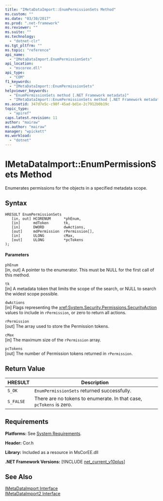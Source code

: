 ```yaml
---
title: "IMetaDataImport::EnumPermissionSets Method"
ms.custom: ""
ms.date: "03/30/2017"
ms.prod: ".net-framework"
ms.reviewer: ""
ms.suite: ""
ms.technology: 
  - "dotnet-clr"
ms.tgt_pltfrm: ""
ms.topic: "reference"
api_name: 
  - "IMetaDataImport.EnumPermissionSets"
api_location: 
  - "mscoree.dll"
api_type: 
  - "COM"
f1_keywords: 
  - "IMetaDataImport::EnumPermissionSets"
helpviewer_keywords: 
  - "EnumPermissionSets method [.NET Framework metadata]"
  - "IMetaDataImport::EnumPermissionSets method [.NET Framework metadata]"
ms.assetid: 347d7e5c-c90f-45ad-bd1e-2c7912b0b19c
topic_type: 
  - "apiref"
caps.latest.revision: 11
author: "mairaw"
ms.author: "mairaw"
manager: "wpickett"
ms.workload: 
  - "dotnet"
---
```

# IMetaDataImport::EnumPermissionSets Method
Enumerates permissions for the objects in a specified metadata scope.  
  
## Syntax  
  
```  
HRESULT EnumPermissionSets  
   [in, out] HCORENUM      *phEnum,   
   [in]      mdToken       tk,   
   [in]      DWORD         dwActions,  
   [out]     mdPermission  rPermission[],  
   [in]      ULONG         cMax,  
   [out]     ULONG         *pcTokens  
);  
```  
  
#### Parameters  
 `phEnum`  
 [in, out] A pointer to the enumerator. This must be NULL for the first call of this method.  
  
 `tk`  
 [in] A metadata token that limits the scope of the search, or NULL to search the widest scope possible.  
  
 `dwActions`  
 [in] Flags representing the <xref:System.Security.Permissions.SecurityAction> values to include in `rPermission`, or zero to return all actions.  
  
 `rPermission`  
 [out] The array used to store the Permission tokens.  
  
 `cMax`  
 [in] The maximum size of the `rPermission` array.  
  
 `pcTokens`  
 [out] The number of Permission tokens returned in `rPermission`.  
  
## Return Value  
  
|HRESULT|Description|  
|-------------|-----------------|  
|`S_OK`|`EnumPermissionSets` returned successfully.|  
|`S_FALSE`|There are no tokens to enumerate. In that case, `pcTokens` is zero.|  
  
## Requirements  
 **Platforms:** See [System Requirements](../../../../docs/framework/get-started/system-requirements.md).  
  
 **Header:** Cor.h  
  
 **Library:** Included as a resource in MsCorEE.dll  
  
 **.NET Framework Versions:** [!INCLUDE [net_current_v10plus](../../../../includes/net-current-v10plus-md.md)]  
  
## See Also  
 [IMetaDataImport Interface](../../../../docs/framework/unmanaged-api/metadata/imetadataimport-interface.md)  
 [IMetaDataImport2 Interface](../../../../docs/framework/unmanaged-api/metadata/imetadataimport2-interface.md)
